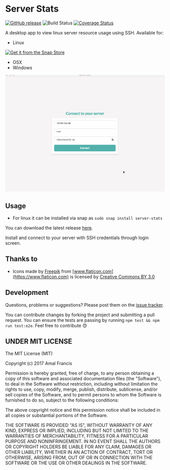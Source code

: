 Server Stats
========
[![GitHub release](https://img.shields.io/github/release/amalfra/server-stats.svg)](https://github.com/amalfra/server-stats/releases)
![Build Status](https://github.com/amalfra/server-stats/actions/workflows/test.yml/badge.svg?branch=main)
[![Coverage Status](https://coveralls.io/repos/github/amalfra/server-stats/badge.svg?branch=main)](https://coveralls.io/github/amalfra/server-stats?branch=main)

A desktop app to view linux server resource usage using SSH. Available for:
* Linux

[![Get it from the Snap Store](https://snapcraft.io/static/images/badges/en/snap-store-black.svg)](https://snapcraft.io/server-stats)

* OSX
* Windows

![demo](https://raw.githubusercontent.com/amalfra/server-stats/master/.images/demo.gif)

## Usage

* For linux it can be installed via snap as ```sudo snap install server-stats```

You can download the latest release [here](https://github.com/amalfra/server-stats/releases).

Install and connect to your server with SSH credentials through login screen.

## Thanks to
* Icons made by [Freepik](http://www.freepik.com) from [www.flaticon.com](https://www.flaticon.com) is licensed by [Creative Commons BY 3.0](http://creativecommons.org/licenses/by/3.0/)

## Development

Questions, problems or suggestions? Please post them on the [issue tracker](https://github.com/amalfra/server-stats/issues).

You can contribute changes by forking the project and submitting a pull request. You can ensure the tests are passing by running ```npm test && npm run test:e2e```. Feel free to contribute :heart_eyes:

## UNDER MIT LICENSE

The MIT License (MIT)

Copyright (c) 2017 Amal Francis

Permission is hereby granted, free of charge, to any person obtaining a copy of this software and associated documentation files (the "Software"), to deal in the Software without restriction, including without limitation the rights to use, copy, modify, merge, publish, distribute, sublicense, and/or sell copies of the Software, and to permit persons to whom the Software is furnished to do so, subject to the following conditions:

The above copyright notice and this permission notice shall be included in all copies or substantial portions of the Software.

THE SOFTWARE IS PROVIDED "AS IS", WITHOUT WARRANTY OF ANY KIND, EXPRESS OR IMPLIED, INCLUDING BUT NOT LIMITED TO THE WARRANTIES OF MERCHANTABILITY, FITNESS FOR A PARTICULAR PURPOSE AND NONINFRINGEMENT. IN NO EVENT SHALL THE AUTHORS OR COPYRIGHT HOLDERS BE LIABLE FOR ANY CLAIM, DAMAGES OR OTHER LIABILITY, WHETHER IN AN ACTION OF CONTRACT, TORT OR OTHERWISE, ARISING FROM, OUT OF OR IN CONNECTION WITH THE SOFTWARE OR THE USE OR OTHER DEALINGS IN THE SOFTWARE.
